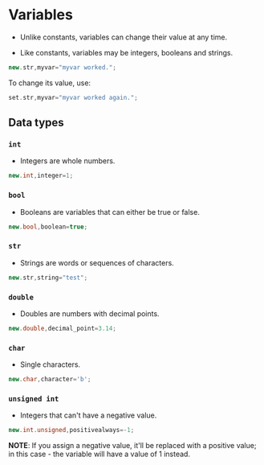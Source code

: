 # Variables
- Unlike constants, variables can change their value at any time.

- Like constants, variables may be integers, booleans and strings.

```cpp
new.str,myvar="myvar worked.";
```

To change its value, use:

```cpp
set.str,myvar="myvar worked again.";
```


## Data types

### `int`

- Integers are whole numbers.

```cpp
new.int,integer=1;
```

### `bool`

- Booleans are variables that can either be true or false.

```cpp
new.bool,boolean=true;
```

### `str`

- Strings are words or sequences of characters.

```cpp
new.str,string="test";
```

### `double`

- Doubles are numbers with decimal points.

```cpp
new.double,decimal_point=3.14;
```

### `char`

- Single characters.

```cpp
new.char,character='b';
```

### `unsigned int`

- Integers that can't have a negative value.

```cpp
new.int.unsigned,positivealways=-1;
```

**NOTE**: If you assign a negative value, it'll be replaced with a positive value; in this case - the variable will have a value of 1 instead.